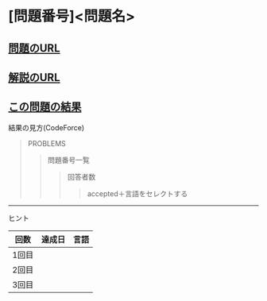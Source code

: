 # \[問題番号\]\<問題名\>

## [問題のURL]()

## [解説のURL]()

## [この問題の結果]()

結果の見方(CodeForce)

> PROBLEMS
>> 問題番号一覧
>>> 回答者数
>>>> accepted＋言語をセレクトする 

---

ヒント

| 回数 | 達成日 | 言語 |
| --- | ----- | ---- |
| 1回目 |  |  |
| 2回目 |  |  |
| 3回目 |  |  |
